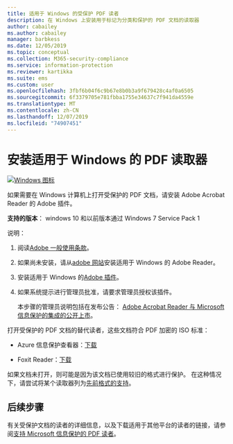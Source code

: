 ```yaml
---
title: 适用于 Windows 的受保护 PDF 读者
description: 在 Windows 上安装用于标记为分类和保护的 PDF 文档的读取器
author: cabailey
ms.author: cabailey
manager: barbkess
ms.date: 12/05/2019
ms.topic: conceptual
ms.collection: M365-security-compliance
ms.service: information-protection
ms.reviewer: kartikka
ms.suite: ems
ms.custom: user
ms.openlocfilehash: 3fbf6b04f6c9b67e8b0b3a9f679428c4af0a6505
ms.sourcegitcommit: 6f3379705e781fbba1755e34637c7f941da4559e
ms.translationtype: MT
ms.contentlocale: zh-CN
ms.lasthandoff: 12/07/2019
ms.locfileid: "74907451"
---
```

# <a name="install-a-pdf-reader-for-windows"></a>安装适用于 Windows 的 PDF 读取器

[![Windows 图标](../media/develop/windows-icon.png)](https://go.microsoft.com/fwlink/?linkid=2050049)

如果需要在 Windows 计算机上打开受保护的 PDF 文档，请安装 Adobe Acrobat Reader 的 Adobe 插件。

**支持的版本**： windows 10 和以前版本通过 Windows 7 Service Pack 1

说明： 

1. 阅读[Adobe 一般使用条款](https://www.adobe.com/legal/terms.html)。

2. 如果尚未安装，请从[adobe 网站](https://www.adobe.com/)安装适用于 Windows 的 Adobe Reader。

3. 安装适用于 Windows 的[Adobe 插件](https://go.microsoft.com/fwlink/?linkid=2050049)。

4. 如果系统提示进行管理员批准，请要求管理员授权该插件。
    
    本步骤的管理员说明包括在发布公告： [Adobe Acrobat Reader 与 Microsoft 信息保护的集成的公开上市](https://techcommunity.microsoft.com/t5/Azure-Information-Protection/General-Availability-of-Adobe-Acrobat-Reader-integration-with/ba-p/298396)。

打开受保护的 PDF 文档的替代读者，这些文档符合 PDF 加密的 ISO 标准：

- Azure 信息保护查看器：[下载](https://go.microsoft.com/fwlink/?linkid=838993)

- Foxit Reader：[下载](https://www.foxitsoftware.com/pdf-reader/)


如果文档未打开，则可能是因为该文档已使用较旧的格式进行保护。 在这种情况下，请尝试将某个读取器列为[先前格式的支持](protected-pdf-readers.md#support-for-previous-formats)。

## <a name="next-steps"></a>后续步骤

有关受保护文档的读者的详细信息，以及下载适用于其他平台的读者的链接，请参阅[支持 Microsoft 信息保护的 PDF 读者](protected-pdf-readers.md)。

